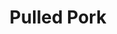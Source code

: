---
title: 'Pulled Pork'
description: This is good!
thumbnail: /img/pulled-pork.jpg
thumbnail_alt: Pulled Pork
servings: 6
prep_time: 15
cook_time: 300
cooks_note: Pay close attention that the apple juice doesn't burn to the pot in the first 3 hours of cooking, this recipe is unfinished
ingredients:
    - qty: 1
      unit: hunk
      name: Pork Tenderloin
    - qty: 1
      unit: cup
      name: Ketchup
    - qty: 2.5
      unit: tbsp.
      name: Brown Sugar
    - qty: 2.5
      unit: tbsp.
      name: Apple Cider Vinegar
    - qty: 2
      unit: cups
      name: Apple Juice
    - qty: 1.5
      unit: tbsp.
      name: Wocestershire Sauce
    - qty: 1
      unit: tbsp.
      name: Spicy Mustard
    - qty: 1.5
      unit: tsp.
      name: Cumin
    - qty: 1
      unit: tbsp.
      name: Chili Powder
    - qty: 1
      unit: tsp.
      name: Garlic Powder
    - qty: 1
      unit: tsp.
      name: Onion Powder
    - qty: 6
      unit: 
      name: Kaiser Rolls
      modifier: split
      
directions:
    - In a bowl combine the Cumin, Chili Powder, Onion Powder, Garlic Powder, and half of the Brown Sugar. Cut the Pork Tenderloin in half, then cover the pork completely with the dry rub.
    - Sear the pork in a Dutch Oven and make sure to sear each side of the meat. Add the Apple Juice then cover and place in the oven for 3 hours. Then remove the lid and put back in the oven for another 2 hours or until it is fork tender.
    - Transfer the meat out of the pot to rest and into the drippings mix the Ketchup, Spicy Mustard, Worcestershire Sauce, Apple Cider Vinegar and the rest of the Brown Sugar and simmer over medium-high heat. While that is going you can shred the pork and return it to the pot after the sauce has thickened. Serve on Kaiser Rolls.


---